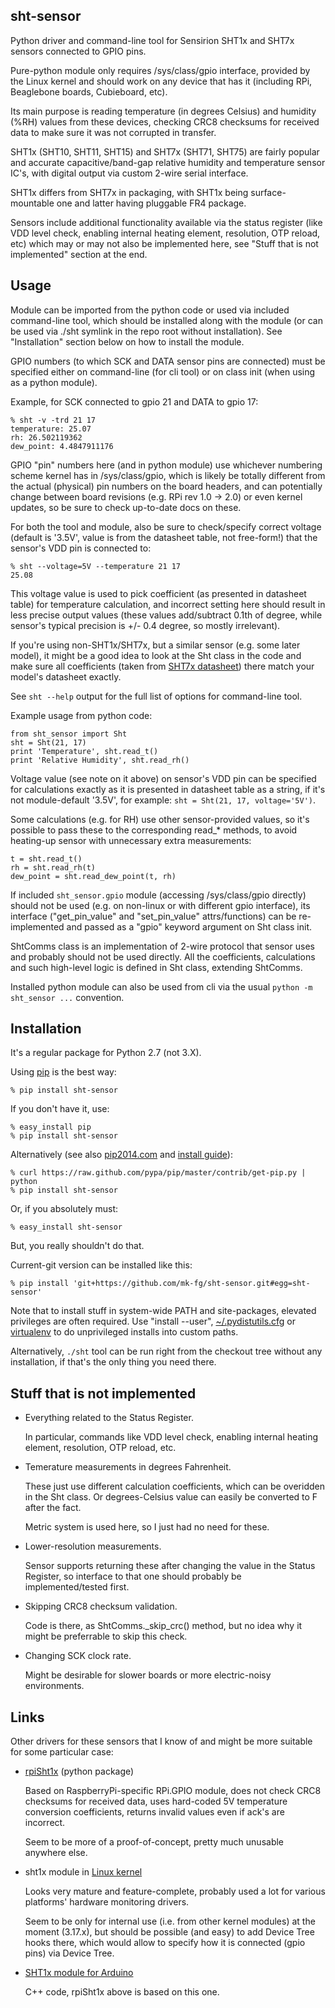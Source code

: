 sht-sensor
--------------------

Python driver and command-line tool for Sensirion SHT1x and SHT7x sensors
connected to GPIO pins.

Pure-python module only requires /sys/class/gpio interface, provided by the
Linux kernel and should work on any device that has it (including RPi,
Beaglebone boards, Cubieboard, etc).

Its main purpose is reading temperature (in degrees Celsius) and humidity (%RH)
values from these devices, checking CRC8 checksums for received data to make
sure it was not corrupted in transfer.

SHT1x (SHT10, SHT11, SHT15) and SHT7x (SHT71, SHT75) are fairly popular and
accurate capacitive/band-gap relative humidity and temperature sensor IC's, with
digital output via custom 2-wire serial interface.

SHT1x differs from SHT7x in packaging, with SHT1x being surface-mountable one
and latter having pluggable FR4 package.

Sensors include additional functionality available via the status register (like
VDD level check, enabling internal heating element, resolution, OTP reload, etc)
which may or may not also be implemented here, see "Stuff that is not
implemented" section at the end.


Usage
--------------------

Module can be imported from the python code or used via included command-line
tool, which should be installed along with the module (or can be used via ./sht
symlink in the repo root without installation).
See "Installation" section below on how to install the module.

GPIO numbers (to which SCK and DATA sensor pins are connected) must be specified
either on command-line (for cli tool) or on class init (when using as a python
module).

Example, for SCK connected to gpio 21 and DATA to gpio 17:

	% sht -v -trd 21 17
	temperature: 25.07
	rh: 26.502119362
	dew_point: 4.4847911176

GPIO "pin" numbers here (and in python module) use whichever numbering scheme
kernel has in /sys/class/gpio, which is likely be totally different from the
actual (physical) pin numbers on the board headers, and can potentially change
between board revisions (e.g. RPi rev 1.0 -> 2.0) or even kernel updates, so be
sure to check up-to-date docs on these.

For both the tool and module, also be sure to check/specify correct voltage
(default is '3.5V', value is from the datasheet table, not free-form!) that the
sensor's VDD pin is connected to:

	% sht --voltage=5V --temperature 21 17
	25.08

This voltage value is used to pick coefficient (as presented in datasheet table)
for temperature calculation, and incorrect setting here should result in less
precise output values (these values add/subtract 0.1th of degree, while sensor's
typical precision is +/- 0.4 degree, so mostly irrelevant).

If you're using non-SHT1x/SHT7x, but a similar sensor (e.g. some later model),
it might be a good idea to look at the Sht class in the code and make sure all
coefficients (taken from
[SHT7x datasheet](https://www.sensirion.com/fileadmin/user_upload/customers/sensirion/Dokumente/Humidity_and_Temperature_Sensors/Sensirion_Humidity_and_Temperature_Sensors_SHT7x_Datasheet_V5.pdf))
there match your model's datasheet exactly.

See `sht --help` output for the full list of options for command-line tool.

Example usage from python code:

	from sht_sensor import Sht
	sht = Sht(21, 17)
	print 'Temperature', sht.read_t()
	print 'Relative Humidity', sht.read_rh()

Voltage value (see note on it above) on sensor's VDD pin can be specified for
calculations exactly as it is presented in datasheet table as a string, if it's
not module-default '3.5V', for example: `sht = Sht(21, 17, voltage='5V')`.

Some calculations (e.g. for RH) use other sensor-provided values, so it's
possible to pass these to the corresponding read_* methods, to avoid heating-up
sensor with unnecessary extra measurements:

	t = sht.read_t()
	rh = sht.read_rh(t)
	dew_point = sht.read_dew_point(t, rh)

If included `sht_sensor.gpio` module (accessing /sys/class/gpio directly) should
not be used (e.g. on non-linux or with different gpio interface), its interface
("get_pin_value" and "set_pin_value" attrs/functions) can be re-implemented and
passed as a "gpio" keyword argument on Sht class init.

ShtComms class is an implementation of 2-wire protocol that sensor uses and
probably should not be used directly.
All the coefficients, calculations and such high-level logic is defined in Sht
class, extending ShtComms.

Installed python module can also be used from cli via the usual `python -m
sht_sensor ...` convention.


Installation
--------------------

It's a regular package for Python 2.7 (not 3.X).

Using [pip](http://pip-installer.org/) is the best way:

	% pip install sht-sensor

If you don't have it, use:

	% easy_install pip
	% pip install sht-sensor

Alternatively (see also
[pip2014.com](http://pip2014.com/) and
[install guide](http://www.pip-installer.org/en/latest/installing.html)):

	% curl https://raw.github.com/pypa/pip/master/contrib/get-pip.py | python
	% pip install sht-sensor

Or, if you absolutely must:

	% easy_install sht-sensor

But, you really shouldn't do that.

Current-git version can be installed like this:

	% pip install 'git+https://github.com/mk-fg/sht-sensor.git#egg=sht-sensor'

Note that to install stuff in system-wide PATH and site-packages, elevated
privileges are often required.
Use "install --user",
[~/.pydistutils.cfg](http://docs.python.org/install/index.html#distutils-configuration-files)
or [virtualenv](http://pypi.python.org/pypi/virtualenv) to do unprivileged
installs into custom paths.

Alternatively, `./sht` tool can be run right from the checkout tree without any
installation, if that's the only thing you need there.


Stuff that is not implemented
--------------------

* Everything related to the Status Register.

	In particular, commands like VDD level check, enabling internal heating
	element, resolution, OTP reload, etc.

* Temerature measurements in degrees Fahrenheit.

	These just use different calculation coefficients, which can be overidden in
	the Sht class.
	Or degrees-Celsius value can easily be converted to F after the fact.

	Metric system is used here, so I just had no need for these.

* Lower-resolution measurements.

	Sensor supports returning these after changing the value in the Status
	Register, so interface to that one should probably be implemented/tested
	first.

* Skipping CRC8 checksum validation.

	Code is there, as ShtComms._skip_crc() method, but no idea why it might be
	preferrable to skip this check.

* Changing SCK clock rate.

	Might be desirable for slower boards or more electric-noisy environments.


Links
--------------------

Other drivers for these sensors that I know of and might be more suitable for
some particular case:

* [rpiSht1x](https://pypi.python.org/pypi/rpiSht1x) (python package)

	Based on RaspberryPi-specific RPi.GPIO module, does not check CRC8 checksums
	for received data, uses hard-coded 5V temperature conversion coefficients,
	returns invalid values even if ack's are incorrect.

	Seem to be more of a proof-of-concept, pretty much unusable anywhere else.

* sht1x module in [Linux kernel](https://www.kernel.org/)

	Looks very mature and feature-complete, probably used a lot for various
	platforms' hardware monitoring drivers.

	Seem to be only for internal use (i.e. from other kernel modules) at the
	moment (3.17.x), but should be possible (and easy) to add Device Tree hooks
	there, which would allow to specify how it is connected (gpio pins) via Device
	Tree.

* [SHT1x module for Arduino](https://github.com/practicalarduino/SHT1x)

	C++ code, rpiSht1x above is based on this one.
